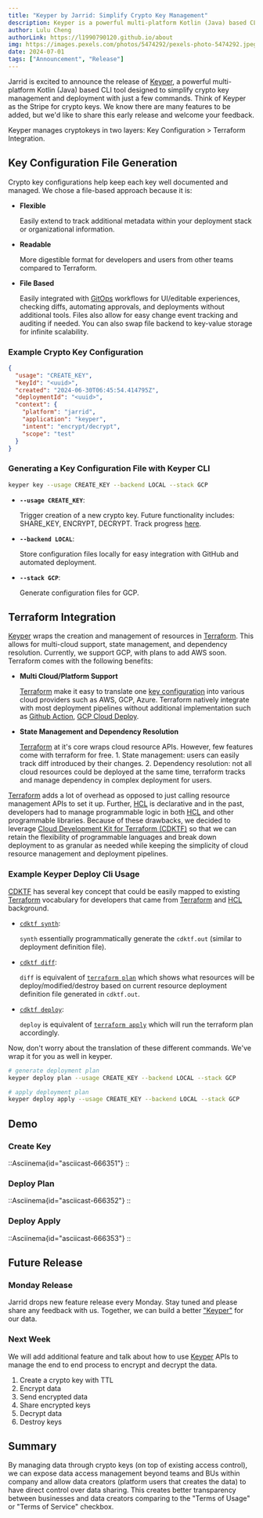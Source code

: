 ```yaml
---
title: "Keyper by Jarrid: Simplify Crypto Key Management"
description: Keyper is a powerful multi-platform Kotlin (Java) based CLI tool designed to simplify cryptokey management and deployment with just a few commands. Think of Keyper as the Stripe for crypto keys.
author: Lulu Cheng
authorLink: https://l1990790120.github.io/about
img: https://images.pexels.com/photos/5474292/pexels-photo-5474292.jpeg?auto=compress&cs=tinysrgb&w=1260&h=750&dpr=1
date: 2024-07-01
tags: ["Announcement", "Release"]
---
```


Jarrid is excited to announce the release of [Keyper](https://github.com/apiobuild/jarrid-keyper), a powerful multi-platform Kotlin (Java) based CLI tool designed to simplify crypto key management and deployment with just a few commands. Think of Keyper as the Stripe for crypto keys. We know there are many features to be added, but we'd like to share this early release and welcome your feedback.

Keyper manages cryptokeys in two layers: Key Configuration > Terraform Integration.

## Key Configuration File Generation

Crypto key configurations help keep each key well documented and managed. We chose a file-based approach because it is:

- **Flexible**

  Easily extend to track additional metadata within your deployment stack or organizational information.

- **Readable**

  More digestible format for developers and users from other teams compared to Terraform.

- **File Based**

  Easily integrated with [GitOps](https://github.com/topics/gitops) workflows for UI/editable experiences, checking diffs, automating approvals, and deployments without additional tools. Files also allow for easy change event tracking and auditing if needed. You can also swap file backend to key-value storage for infinite scalability.

### Example Crypto Key Configuration

```json
{
  "usage": "CREATE_KEY",
  "keyId": "<uuid>",
  "created": "2024-06-30T06:45:54.414795Z",
  "deploymentId": "<uuid>",
  "context": {
    "platform": "jarrid",
    "application": "keyper",
    "intent": "encrypt/decrypt",
    "scope": "test"
  }
}
```

### Generating a Key Configuration File with Keyper CLI

```bash
keyper key --usage CREATE_KEY --backend LOCAL --stack GCP
```

- **`--usage CREATE_KEY`**:

  Trigger creation of a new crypto key. Future functionality includes: SHARE_KEY, ENCRYPT, DECRYPT. Track progress [here](https://github.com/apiobuild/jarrid-keyper/issues/4).

- **`--backend LOCAL`**:

  Store configuration files locally for easy integration with GitHub and automated deployment.

- **`--stack GCP`**:

  Generate configuration files for GCP.

## Terraform Integration

[Keyper](ttps://github.com/apiobuild/jarrid-keyper) wraps the creation and management of resources in [Terraform](https://www.terraform.io/). This allows for multi-cloud support, state management, and dependency resolution. Currently, we support GCP, with plans to add AWS soon. Terraform comes with the following benefits:

- **Multi Cloud/Platform Support**

  [Terraform](https://www.terraform.io/) make it easy to translate one [key configuration](#crypto-key-configuration-file) into various cloud providers such as AWS, GCP, Azure. Terraform natively integrate with most deployment pipelines without additional implementation such as [Github Action](https://docs.github.com/en/actions), [GCP Cloud Deploy](https://cloud.google.com/deploy/docs/overview).

- **State Management and Dependency Resolution**

  [Terraform](https://www.terraform.io/) at it's core wraps cloud resource APIs. However, few features come with terraform for free. 1. State management: users can easily track diff introduced by their changes. 2. Dependency resolution: not all cloud resources could be deployed at the same time, terraform tracks and manage dependency in complex deployment for users.

[Terraform](https://www.terraform.io/) adds a lot of overhead as opposed to just calling resource management APIs to set it up. Further, [HCL](https://github.com/hashicorp/hcl/blob/main/hclsyntax/spec.md) is declarative and in the past, developers had to manage programmable logic in both [HCL](https://github.com/hashicorp/hcl/blob/main/hclsyntax/spec.md) and other programmable libraries. Because of these drawbacks, we decided to leverage [Cloud Development Kit for Terraform (CDKTF)](https://developer.hashicorp.com/terraform/cdktf) so that we can retain the flexibility of programmable languages and break down deployment to as granular as needed while keeping the simplicity of cloud resource management and deployment pipelines.

### Example Keyper Deploy Cli Usage

[CDKTF](https://developer.hashicorp.com/terraform/cdktf) has several key concept that could be easily mapped to existing [Terraform](https://www.terraform.io/) vocabulary for developers that came from [Terraform](https://www.terraform.io/) and [HCL](https://github.com/hashicorp/hcl/blob/main/hclsyntax/spec.md) background.

- [`cdktf synth`](https://developer.hashicorp.com/terraform/cdktf/cli-reference/commands#synth):

  `synth` essentially programmatically generate the `cdktf.out` (similar to deployment definition file).

- [`cdktf diff`](https://developer.hashicorp.com/terraform/cdktf/cli-reference/commands#diff):

  `diff` is equivalent of [`terraform plan`](https://developer.hashicorp.com/terraform/cli/commands/plan) which shows what resources will be deploy/modified/destroy based on current resource deployment definition file generated in `cdktf.out`.

- [`cdktf deploy`](https://developer.hashicorp.com/terraform/cdktf/cli-reference/commands#diff):

  `deploy` is equivalent of [`terraform apply`](https://developer.hashicorp.com/terraform/cli/commands/apply) which will run the terraform plan accordingly.

Now, don't worry about the translation of these different commands. We've wrap it for you as well in keyper.

```bash
# generate deployment plan
keyper deploy plan --usage CREATE_KEY --backend LOCAL --stack GCP

# apply deployment plan
keyper deploy apply --usage CREATE_KEY --backend LOCAL --stack GCP
```

## Demo

### Create Key

::Asciinema{id="asciicast-666351"}
::

### Deploy Plan

::Asciinema{id="asciicast-666352"}
::

### Deploy Apply

::Asciinema{id="asciicast-666353"}
::

## Future Release

### Monday Release

Jarrid drops new feature release every Monday. Stay tuned and please share any feedback with us. Together, we can build a better ["Keyper"](https://github.com/apiobuild/jarrid-keyper) for our data.

### Next Week

We will add additional feature and talk about how to use [Keyper](https://github.com/apiobuild/jarrid-keyper) APIs to manage the end to end process to encrypt and decrypt the data.

1. Create a crypto key with TTL
2. Encrypt data
3. Send encrypted data
4. Share encrypted keys
5. Decrypt data
6. Destroy keys

## Summary

By managing data through crypto keys (on top of existing access control), we can expose data access management beyond teams and BUs within company and allow data creators (platform users that creates the data) to have direct control over data sharing. This creates better transparency between businesses and data creators comparing to the "Terms of Usage" or "Terms of Service" checkbox.
